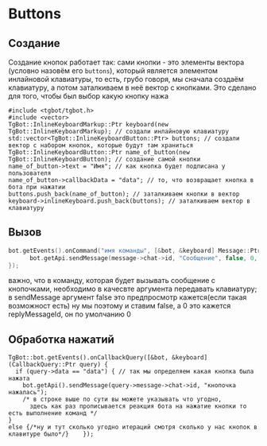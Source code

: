 # Buttons
## Создание

Создание кнопок работает так: сами кнопки - это элементы вектора (условно назовём его `buttons`), который является элементом инлайновой клавиатуры, то есть, грубо говоря, мы сначала создаём клавиатуру, а потом заталкиваем в неё вектор с кнопками. Это сделано для того, чтобы был выбор какую кнопку нажа

```
#include <tgbot/tgbot.h>
#include <vector>
TgBot::InlineKeyboardMarkup::Ptr keyboard(new TgBot::InlineKeyboardMarkup); // создали инлайновую клавиатуру
std::vector<TgBot::InlineKeyboardButton::Ptr> buttons; // создали вектор с набором кнопок, которые будут там храниться
TgBot::InlineKeyboardButton::Ptr name_of_button(new TgBot::InlineKeyboardButton); // создание самой кнопки
name_of_button->text = "Имя"; // как кнопка будет подписана у пользователя
name_of_button->callbackData = "data"; // то, что возвращает кнопка в бота при нажатии
buttons.push_back(name_of_button); // заталкиваем кнопки в вектор
keyboard->inlineKeyboard.push_back(buttons); // заталкиваем вектор в клавиатуру

```
## Вызов
``` cpp
bot.getEvents().onCommand("имя команды", [&bot, &keyboard] Message::Ptr message) {
      bot.getApi.sendMessage(message->chat->id, "Сообщение", false, 0, keyboard)
});
```
важно, что в команду, которая будет вызывать сообщение с кнопочками, необходимо в качесвте аргумента передавать клавиатуру;   в sendMessage аргумент false это предпросмотр кажется(если такая возможност есть) ну мы поэтому  и ставим false, а 0 это кажется replyMessageId, он по умолчанию 0
## Обработка нажатий
```
TgBot::bot.getEvents().onCallbackQuery([&bot, &keyboard](CallbackQuery::Ptr query) {
  if (query->data == "data") { // так мы определяем какая кнопка была нажата
    bot.getApi().sendMessage(query->message->chat->id, "кнопочка нажалась");
    /* в строке выше по сути вы можете указывать что угодно,
      здесь как раз прописывается реакция бота на нажатие кнопки то есть выполнение команд */
}
else {/*ну и тут сколько угодно итераций смотря сколько у нас кнопок в клавитуре было*/}    });
```
